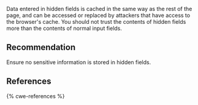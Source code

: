 Data entered in hidden fields is cached in the same way as the rest of the page, and can be accessed or replaced by attackers that have access to the browser's cache. You should not trust the contents of hidden fields more than the contents of normal input fields.


## Recommendation
Ensure no sensitive information is stored in hidden fields.


## References
{% cwe-references %}
